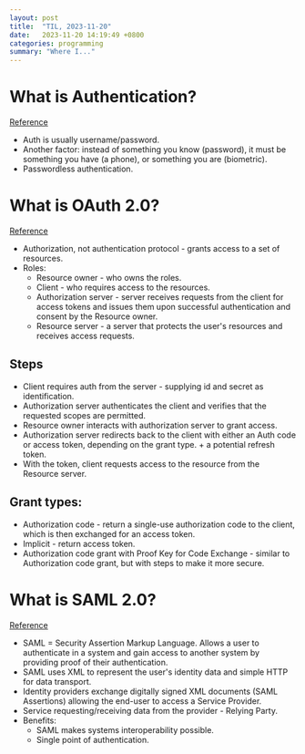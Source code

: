 ```yaml
---
layout: post
title:  "TIL, 2023-11-20"
date:   2023-11-20 14:19:49 +0800
categories: programming
summary: "Where I..."
---
```


# What is Authentication?
[Reference](https://auth0.com/intro-to-iam/what-is-authentication)

- Auth is usually username/password.
- Another factor: instead of something you know (password), it must be something you have (a phone), or something you are (biometric).
- Passwordless authentication.

# What is OAuth 2.0?
[Reference](https://auth0.com/intro-to-iam/what-is-oauth-2)

- Authorization, not authentication protocol - grants access to a set of resources.
- Roles:
  - Resource owner - who owns the roles.
  - Client - who requires access to the resources.
  - Authorization server - server receives requests from the client for access tokens and issues them upon successful authentication and consent by the Resource owner.
  - Resource server - a server that protects the user's resources and receives access requests.

## Steps

- Client requires auth from the server - supplying id and secret as identification.
- Authorization server authenticates the client and verifies that the requested scopes are permitted.
- Resource owner interacts with authorization server to grant access.
- Authorization server redirects back to the client with either an Auth code or access token, depending on the grant type. + a potential refresh token.
- With the token, client requests access to the resource from the Resource server.

## Grant types:

- Authorization code - return a single-use authorization code to the client, which is then exchanged for an access token.
- Implicit - return access token.
- Authorization code grant with Proof Key for Code Exchange - similar to Authorization code grant, but with steps to make it more secure.

# What is SAML 2.0?
[Reference](https://auth0.com/intro-to-iam/what-is-saml)

- SAML = Security Assertion Markup Language. Allows a user to authenticate in a system and gain access to another system by providing proof of their authentication.
- SAML uses XML to represent the user's identity data and simple HTTP for data transport.
- Identity providers exchange digitally signed XML documents (SAML Assertions) allowing the end-user to access a Service Provider.
- Service requesting/receiving data from the provider - Relying Party.
- Benefits:
  - SAML makes systems interoperability possible.
  - Single point of authentication.
